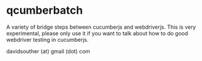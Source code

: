 # qcumberbatch

A variety of bridge steps between cucumberjs and webdriverjs. This is very experimental, please only use it if you want to talk about how to do good webdriver testing in cucumberjs.

davidsouther (at) gmail (dot) com